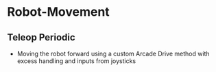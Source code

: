 # Robot-Movement
## Teleop Periodic
- Moving the robot forward using a custom Arcade Drive method with excess handling and inputs from joysticks
